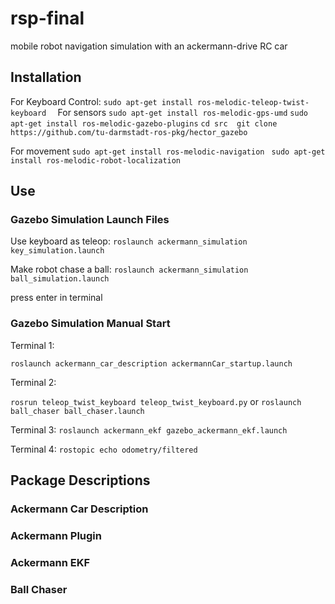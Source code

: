 # rsp-final
mobile robot navigation simulation with an ackermann-drive RC car

## Installation
For Keyboard Control:
`sudo apt-get install ros-melodic-teleop-twist-keyboard 
`
For sensors
`sudo apt-get install ros-melodic-gps-umd`
`sudo apt-get install ros-melodic-gazebo-plugins`
`cd src 
git clone https://github.com/tu-darmstadt-ros-pkg/hector_gazebo `

For movement
`sudo apt-get install ros-melodic-navigation `
`sudo apt-get install ros-melodic-robot-localization `

## Use 

### Gazebo Simulation Launch Files
Use keyboard as teleop:
`roslaunch ackermann_simulation key_simulation.launch`

Make robot chase a ball:
`roslaunch ackermann_simulation ball_simulation.launch`

press enter in terminal

### Gazebo Simulation Manual Start

Terminal 1:

``roslaunch ackermann_car_description ackermannCar_startup.launch``

Terminal 2:

``rosrun teleop_twist_keyboard teleop_twist_keyboard.py``
or 
`roslaunch ball_chaser ball_chaser.launch`

Terminal 3:
`roslaunch ackermann_ekf gazebo_ackermann_ekf.launch`

Terminal 4:
`rostopic echo odometry/filtered`

## Package Descriptions
### Ackermann Car Description

### Ackermann Plugin

### Ackermann EKF 

### Ball Chaser


 
